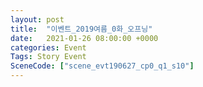 ```yaml
---
layout: post
title:  "이벤트_2019여름_0화_오프닝"
date:   2021-01-26 08:00:00 +0000
categories: Event
Tags: Story Event
SceneCode: ["scene_evt190627_cp0_q1_s10"]
---
```

